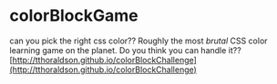 # colorBlockGame
can you pick the right css color??
Roughly the most *brutal* CSS color learning game on the planet. Do you
think you can handle it??
[http://tthoraldson.github.io/colorBlockChallenge](http://tthoraldson.github.io/colorBlockChallenge)

